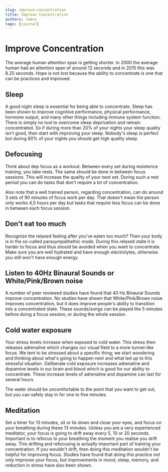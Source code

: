 ```yaml
---
slug: improve-concentration
title: Improve Concentration
authors: remco
tags: [journal]
---
```


# Improve Concentration
The average human attention span is getting shorter. In 2000 the average human had an attention span of around 12 seconds and in 2015 this was 8.25 seconds. Hope is not lost because the ability to concentrate is one that can be practices and improved.

## Sleep
A good night sleep is essential for being able to concentrate. Sleep has been shown to improve cognitive performance, physical performance, hormone output, and many other things including immune system function. There is simply no tool to overcome sleep deprivation and remain concentrated. So if during more than 20% of your nights your sleep quality isn't good, then start with improving your sleep. Nobody's sleep is perfect but during 80% of your nights you should get high quality sleep.

## Defocusing
Think about dep focus as a workout. Between every set during resistence training, you take rests. The same should be done in between focus sessions. This will increase the quality of your next set. During such a rest period you can do tasks that don't require a lot of concentration.

Also note that a well trained person, regarding concentration, can do around 3 sets of 90 minutes of focus work per day. That doesn't mean the person only works 4,5 hours per day but tasks that require less focus can be done in between each focus session.

## Don't eat too much
Recognize the relaxed feeling after you've eaten too much? Then your body is in the so-called parasympathethic mode. During this relaxed state it is harder to focus and thus should be avoided when you want to concentrate. Make sure you are well hydrated and have enough electrolytes, otherwise you still won't have enough energy.

## Listen to 40Hz Binaural Sounds or White/Pink/Brown noise
A number of peer reviewed studies have found that 40 Hz Binaural Sounds improve concentration. No studies have shown that White/Pink/Brown noise improves concentration, but it does improve people's ability to transition into a concentrated state. These sounds/songs can be played the 5 minutes before doing a focus session, or during the whole session.

## Cold water exposure
Your stress levels increase when exposed to cold water. This stress then releases adrenaline which changes our visual field to a more tunnel-like focus. We tent to be stressed about a specific thing; we start wondering and thinking about what's going to happen next and what led up to this stressful situation. Deliberate cold exposure increases adrenaline and dopamine levels in our brain and blood which is good for our ability to concentrate. These increase levels of adrenaline and dopamine can last for several hours.

The water should be uncomfortable to the point that you want to get out, but you can safely stay in for one to five minutes.

## Meditation
Set a timer for 13 minutes, sit or lie down and close your eyes, and focus on your breathing during these 13 minutes. Unless you are a very experienced meditator, your focus is going to drift away every 5, 10 or 20 seconds. Important is to refocus to your breathing the moment you realise you drift away. This drifting and refocusing is actually important part of training your concentration. If you wouldn't drift, then doing this meditation wouldn't be helpful for improving focus. Studies have found that doing this practice not only improves your focus, but improvements in mood, sleep, memory, and reduction in stress have also been shown.